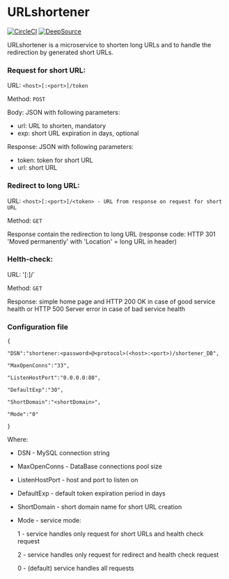 # URLshortener
[![CircleCI](https://circleci.com/gh/slytomcat/URLshortener.svg?style=svg)](https://circleci.com/gh/slytomcat/URLshortener)
[![DeepSource](https://static.deepsource.io/deepsource-badge-light.svg)](https://deepsource.io/gh/slytomcat/URLshortener/?ref=repository-badge)

URLshortener is a microservice to shorten long URLs and to handle the redirection by generated short URLs.

### Request for short URL:

URL: `<host>[:<port>]/token`

Method: `POST`

Body: JSON with following parameters:

- url: URL to shorten, mandatory
- exp: short URL expiration in days, optional

Response: JSON with following parameters:

- token: token for short URL
- url: short URL

### Redirect to long URL:
URL: `<host>[:<port>]/<token> - URL from response on request for short URL`

Method: `GET`

Response contain the redirection to long URL (response code: HTTP 301 'Moved permanently' with 'Location' = long URL in header)

### Helth-check:
URL: '<host>[:<port>]/`

Method: `GET`

Response: simple home page and HTTP 200 OK in case of good service health or HTTP 500 Server error in case of bad service health


### Configuration file

    {
    
    "DSN":"shortener:<password>@<protocol>(<host>:<port>)/shortener_DB",
    
    "MaxOpenConns":"33",
    
    "ListenHostPort":"0.0.0.0:80",
    
    "DefaultExp":"30",
    
    "ShortDomain":"<shortDomain>",
    
    "Mode":"0"
    
    }

Where:

- DSN - MySQL connection string
- MaxOpenConns - DataBase connections pool size
- ListenHostPort - host and port to listen on
- DefaultExp - default token expiration period in days
- ShortDomain - short domain name for short URL creation
- Mode - service mode:

   1 - service handles only request for short URLs and health check request
   
   2 - service handles only request for redirect and health check request
   
   0 - (default) service handles all requests

